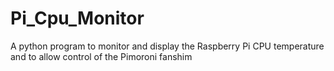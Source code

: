 # Pi_Cpu_Monitor
A python program to monitor and display the Raspberry Pi CPU temperature and to allow control of the Pimoroni fanshim
